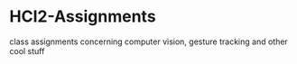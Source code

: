 # HCI2-Assignments

class assignments concerning computer vision, gesture tracking and other cool stuff

